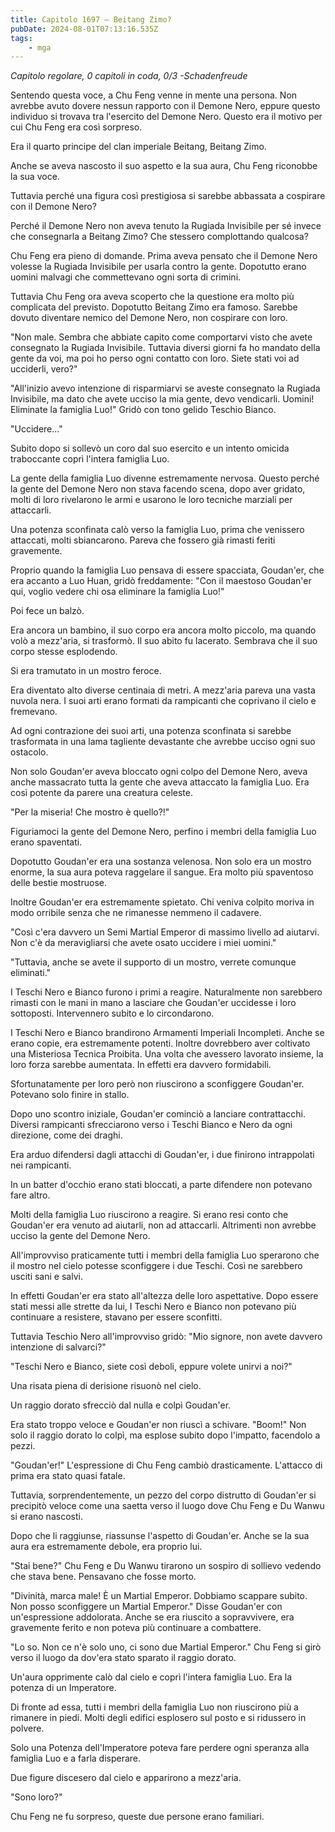 ```yaml
---
title: Capitolo 1697 – Beitang Zimo?
pubDate: 2024-08-01T07:13:16.535Z
tags:
    - mga
---
```



<em>Capitolo regolare,
0 capitoli in coda, 0/3
-Schadenfreude</em>


Sentendo questa voce, a Chu Feng venne in mente una persona. Non avrebbe avuto dovere nessun rapporto con il Demone Nero, eppure questo individuo si trovava tra l'esercito del Demone Nero. Questo era il motivo per cui Chu Feng era così sorpreso.


Era il quarto principe del clan imperiale Beitang, Beitang Zimo.


Anche se aveva nascosto il suo aspetto e la sua aura, Chu Feng riconobbe la sua voce.


Tuttavia perché una figura così prestigiosa si sarebbe abbassata a cospirare con il Demone Nero?


Perché il Demone Nero non aveva tenuto la Rugiada Invisibile per sé invece che consegnarla a Beitang Zimo? Che stessero complottando qualcosa?


Chu Feng era pieno di domande. Prima aveva pensato che il Demone Nero volesse la Rugiada Invisibile per usarla contro la gente. Dopotutto erano uomini malvagi che commettevano ogni sorta di crimini.


Tuttavia Chu Feng ora aveva scoperto che la questione era molto più complicata del previsto. Dopotutto Beitang Zimo era famoso. Sarebbe dovuto diventare nemico del Demone Nero, non cospirare con loro.


"Non male. Sembra che abbiate capito come comportarvi visto che avete consegnato la Rugiada Invisibile. Tuttavia diversi giorni fa ho mandato della gente da voi, ma poi ho perso ogni contatto con loro. Siete stati voi ad ucciderli, vero?"


"All'inizio avevo intenzione di risparmiarvi se aveste consegnato la Rugiada Invisibile, ma dato che avete ucciso la mia gente, devo vendicarli. Uomini! Eliminate la famiglia Luo!" Gridò con tono gelido Teschio Bianco.


"Uccidere..."


Subito dopo si sollevò un coro dal suo esercito e un intento omicida traboccante coprì l'intera famiglia Luo.


La gente della famiglia Luo divenne estremamente nervosa. Questo perché la gente del Demone Nero non stava facendo scena, dopo aver gridato, molti di loro rivelarono le armi e usarono le loro tecniche marziali per attaccarli.


Una potenza sconfinata calò verso la famiglia Luo, prima che venissero attaccati, molti sbiancarono. Pareva che fossero già rimasti feriti gravemente.


Proprio quando la famiglia Luo pensava di essere spacciata, Goudan'er, che era accanto a Luo Huan, gridò freddamente: "Con il maestoso Goudan'er qui, voglio vedere chi osa eliminare la famiglia Luo!"


Poi fece un balzò.


Era ancora un bambino, il suo corpo era ancora molto piccolo, ma quando volò a mezz'aria, si trasformò. Il suo abito fu lacerato. Sembrava che il suo corpo stesse esplodendo.


Si era tramutato in un mostro feroce.


Era diventato alto diverse centinaia di metri. A mezz'aria pareva una vasta nuvola nera. I suoi arti erano formati da rampicanti che coprivano il cielo e fremevano.


Ad ogni contrazione dei suoi arti, una potenza sconfinata si sarebbe trasformata in una lama tagliente devastante che avrebbe ucciso ogni suo ostacolo.


Non solo Goudan'er aveva bloccato ogni colpo del Demone Nero, aveva anche massacrato tutta la gente che aveva attaccato la famiglia Luo. Era così potente da parere una creatura celeste.


"Per la miseria! Che mostro è quello?!"


Figuriamoci la gente del Demone Nero, perfino i membri della famiglia Luo erano spaventati.


Dopotutto Goudan'er era una sostanza velenosa. Non solo era un mostro enorme, la sua aura poteva raggelare il sangue. Era molto più spaventoso delle bestie mostruose.


Inoltre Goudan'er era estremamente spietato. Chi veniva colpito moriva in modo orribile senza che ne rimanesse nemmeno il cadavere.


"Così c'era davvero un Semi Martial Emperor di massimo livello ad aiutarvi. Non c'è da meravigliarsi che avete osato uccidere i miei uomini."


"Tuttavia, anche se avete il supporto di un mostro, verrete comunque eliminati."


I Teschi Nero e Bianco furono i primi a reagire. Naturalmente non sarebbero rimasti con le mani in mano a lasciare che Goudan'er uccidesse i loro sottoposti. Intervennero subito e lo circondarono.


I Teschi Nero e Bianco brandirono Armamenti Imperiali Incompleti. Anche se erano copie, era estremamente potenti. Inoltre dovrebbero aver coltivato una Misteriosa Tecnica Proibita. Una volta che avessero lavorato insieme, la loro forza sarebbe aumentata. In effetti era davvero formidabili.


Sfortunatamente per loro però non riuscirono a sconfiggere Goudan'er. Potevano solo 
finire in stallo.


Dopo uno scontro iniziale, Goudan'er cominciò a lanciare contrattacchi. Diversi rampicanti sfrecciarono verso i Teschi Bianco e Nero da ogni direzione, come dei draghi.


Era arduo difendersi dagli attacchi di Goudan'er, i due finirono intrappolati nei rampicanti.


In un batter d'occhio erano stati bloccati, a parte difendere non potevano fare altro.


Molti della famiglia Luo riuscirono a reagire. Si erano resi conto che Goudan'er era venuto ad aiutarli, non ad attaccarli. Altrimenti non avrebbe ucciso la gente del Demone Nero.


All'improvviso praticamente tutti i membri della famiglia Luo sperarono che il mostro nel cielo potesse sconfiggere i due Teschi. Così ne sarebbero usciti sani e salvi.


In effetti Goudan'er era stato all'altezza delle loro aspettative. Dopo essere stati messi alle strette da lui, I Teschi Nero e Bianco non potevano più continuare a resistere, stavano per essere sconfitti.


Tuttavia Teschio Nero all'improvviso gridò: "Mio signore, non avete davvero intenzione di salvarci?"


"Teschi Nero e Bianco, siete così deboli, eppure volete unirvi a noi?"


Una risata piena di derisione risuonò nel cielo.


Un raggio dorato sfrecciò dal nulla e colpì Goudan'er.


Era stato troppo veloce e Goudan'er non riuscì a schivare. "Boom!" Non solo il raggio dorato lo colpì, ma esplose subito dopo l'impatto, facendolo a pezzi.


"Goudan'er!" L'espressione di Chu Feng cambiò drasticamente. L'attacco di prima era stato quasi fatale.


Tuttavia, sorprendentemente, un pezzo del corpo distrutto di Goudan'er si precipitò veloce come una saetta verso il luogo dove Chu Feng e Du Wanwu si erano nascosti.


Dopo che li raggiunse, riassunse l'aspetto di Goudan'er. Anche se la sua aura era estremamente debole, era proprio lui.


"Stai bene?" Chu Feng e Du Wanwu tirarono un sospiro di sollievo vedendo che stava bene. Pensavano che fosse morto.


"Divinità, marca male! È un Martial Emperor. Dobbiamo scappare subito. Non posso sconfiggere un Martial Emperor." Disse Goudan'er con un'espressione addolorata. Anche se era riuscito a sopravvivere, era gravemente ferito e non poteva più continuare a combattere.


"Lo so. Non ce n'è solo uno, ci sono due Martial Emperor." Chu Feng si girò verso il luogo da dov'era stato sparato il raggio dorato.


Un'aura opprimente calò dal cielo e coprì l'intera famiglia Luo. Era la potenza di un Imperatore.


Di fronte ad essa, tutti i membri della famiglia Luo non riuscirono più a rimanere in piedi. Molti degli edifici esplosero sul posto e si ridussero in polvere.


Solo una Potenza dell'Imperatore poteva fare perdere ogni speranza alla famiglia Luo e a farla disperare.


Due figure discesero dal cielo e apparirono a mezz'aria.


"Sono loro?"


Chu Feng ne fu sorpreso, queste due persone erano familiari.
                                


                                



